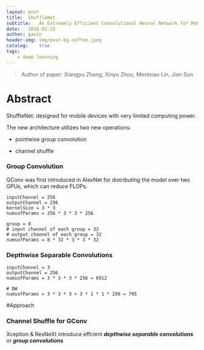 ```yaml
---
layout: post
title:  ShuffleNet
subtitle:   An Extremely Efficient Convolutional Neural Network for Mobile Devices
date:   2018-02-22
author: gavin
header-img: img/post-bg-coffee.jpeg
catalog:    true
tags:
    - deep learning
---
```


> Author of paper: Xiangyu Zhang, Xinyu Zhou, Mentxiao Lin, Jian Sun

# Abstract

ShuffleNet: designed for mobile devices with very limited computing power.

The new architecture utilizes two new operations:

- pointwise group convolution

- channel shuffle

### Group Convolution

GConv was first introduced in AlexNet for distributing the model over two GPUs, which can reduce FLOPs.

```
inputChannel = 256
outputChannel = 256
kernelSize = 3 * 3
numsofParams = 256 * 3 * 3 * 256

group = 8
# input channel of each group = 32
# output channel of each group = 32
numsofParams = 8 * 32 * 3 * 3 * 32
```

### Depthwise Separable Convolutions

```
inputChannel = 3
outputChannel = 256
numsofParams = 3 * 3 * 3 * 256 = 6912

# DW
numsofParams = 3 * 3 * 3 + 3 * 1 * 1 * 256 = 795
```


#Approach

### Channel Shuffle for GConv

Xception & ResNeXt introduce effcient ***depthwise separable convolutions*** or ***group convolutions***



